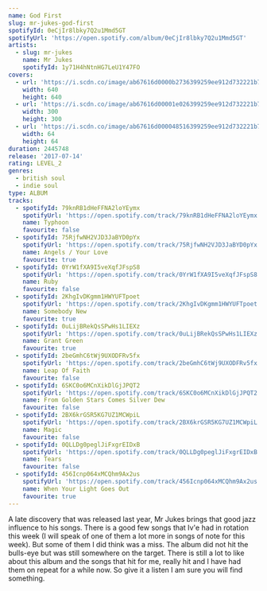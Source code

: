```yaml
---
name: God First
slug: mr-jukes-god-first
spotifyId: 0eCjIr8lbky7Q2u1Mmd5GT
spotifyUrl: 'https://open.spotify.com/album/0eCjIr8lbky7Q2u1Mmd5GT'
artists:
  - slug: mr-jukes
    name: Mr Jukes
    spotifyId: 1y71H4hNtnHG7LeU1Y47FO
covers:
  - url: 'https://i.scdn.co/image/ab67616d0000b2736399259ee912d732221b722f'
    width: 640
    height: 640
  - url: 'https://i.scdn.co/image/ab67616d00001e026399259ee912d732221b722f'
    width: 300
    height: 300
  - url: 'https://i.scdn.co/image/ab67616d000048516399259ee912d732221b722f'
    width: 64
    height: 64
duration: 2445748
release: '2017-07-14'
rating: LEVEL_2
genres:
  - british soul
  - indie soul
type: ALBUM
tracks:
  - spotifyId: 79knRB1dHeFFNA2loYEymx
    spotifyUrl: 'https://open.spotify.com/track/79knRB1dHeFFNA2loYEymx'
    name: Typhoon
    favourite: false
  - spotifyId: 75RjfwNH2VJD3JaBYD0pYx
    spotifyUrl: 'https://open.spotify.com/track/75RjfwNH2VJD3JaBYD0pYx'
    name: Angels / Your Love
    favourite: true
  - spotifyId: 0YrW1fXA9I5veXqfJFspS8
    spotifyUrl: 'https://open.spotify.com/track/0YrW1fXA9I5veXqfJFspS8'
    name: Ruby
    favourite: false
  - spotifyId: 2KhgIvDKgmm1HWYUFTpoet
    spotifyUrl: 'https://open.spotify.com/track/2KhgIvDKgmm1HWYUFTpoet'
    name: Somebody New
    favourite: true
  - spotifyId: 0uLijBRekQsSPwHs1LIEXz
    spotifyUrl: 'https://open.spotify.com/track/0uLijBRekQsSPwHs1LIEXz'
    name: Grant Green
    favourite: true
  - spotifyId: 2beGmhC6tWj9UXODFRv5fx
    spotifyUrl: 'https://open.spotify.com/track/2beGmhC6tWj9UXODFRv5fx'
    name: Leap Of Faith
    favourite: false
  - spotifyId: 6SKC0o6MCnXikDlGjJPQT2
    spotifyUrl: 'https://open.spotify.com/track/6SKC0o6MCnXikDlGjJPQT2'
    name: From Golden Stars Comes Silver Dew
    favourite: false
  - spotifyId: 2BX6krGSR5KG7UZ1MCWpiL
    spotifyUrl: 'https://open.spotify.com/track/2BX6krGSR5KG7UZ1MCWpiL'
    name: Magic
    favourite: false
  - spotifyId: 0QLLDg0peglJiFxgrEIDxB
    spotifyUrl: 'https://open.spotify.com/track/0QLLDg0peglJiFxgrEIDxB'
    name: Tears
    favourite: false
  - spotifyId: 456Icnp064xMCQhm9Ax2us
    spotifyUrl: 'https://open.spotify.com/track/456Icnp064xMCQhm9Ax2us'
    name: When Your Light Goes Out
    favourite: true
---
```

A late discovery that was released last year, Mr Jukes brings that good jazz influence to
his songs. There is a good few songs that Iv'e had in rotation this week  (I will speak of
one of them a lot more in songs of note for this week). But some of them I did think was a
miss. The album did not hit the bulls-eye but was still somewhere on the target. There is
still a lot to like about this album and the songs that hit for me, really hit and I have
had them on repeat for a while now. So give it a listen I am sure you will find something.
